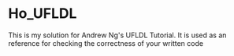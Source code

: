 Ho_UFLDL
========

This is my solution for Andrew Ng's UFLDL Tutorial. It is used as an reference for checking the correctness of your written code
